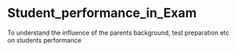 # Student_performance_in_Exam
To understand the influence of the parents background, test preparation etc on students performance
